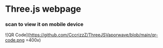 # Three.js webpage

### scan to view it on mobile device

![QR Code](https://github.com/CccrizzZ/ThreeJSVaporwave/blob/main/qr-code.png =400x)
